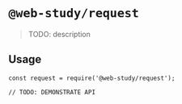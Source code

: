 # `@web-study/request`

> TODO: description

## Usage

```
const request = require('@web-study/request');

// TODO: DEMONSTRATE API
```
